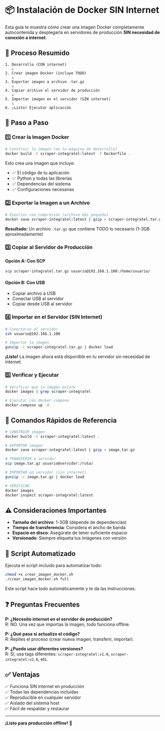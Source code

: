 # 📦 Instalación de Docker SIN Internet

Esta guía te muestra cómo crear una imagen Docker completamente autocontenida y desplegarla en servidores de producción **SIN necesidad de conexión a internet**.

## 🎯 Proceso Resumido

```
1. Desarrollo (CON internet)
   ↓
2. Crear imagen Docker (incluye TODO)
   ↓
3. Exportar imagen a archivo .tar.gz
   ↓
4. Copiar archivo al servidor de producción
   ↓
5. Importar imagen en el servidor (SIN internet)
   ↓
6. ¡Listo! Ejecutar aplicación
```

## 📝 Paso a Paso

### 1️⃣ Crear la Imagen Docker

```bash
# Construir la imagen (en tu máquina de desarrollo)
docker build -t scraper-integratel:latest -f Dockerfile .
```

Esto crea una imagen que incluye:
- ✅ El código de tu aplicación
- ✅ Python y todas las librerías
- ✅ Dependencias del sistema
- ✅ Configuraciones necesarias

### 2️⃣ Exportar la Imagen a un Archivo

```bash
# Exportar con compresión (archivo más pequeño)
docker save scraper-integratel:latest | gzip > scraper-integratel.tar.gz
```

**Resultado:** Un archivo `.tar.gz` que contiene TODO lo necesario (1-3GB aproximadamente)

### 3️⃣ Copiar al Servidor de Producción

#### Opción A: Con SCP
```bash
scp scraper-integratel.tar.gz usuario@192.168.1.100:/home/usuario/
```

#### Opción B: Con USB
- Copiar archivo a USB
- Conectar USB al servidor
- Copiar desde USB al servidor

### 4️⃣ Importar en el Servidor (SIN Internet)

```bash
# Conectarse al servidor
ssh usuario@192.168.1.100

# Importar la imagen
gunzip -c scraper-integratel.tar.gz | docker load
```

**¡Listo!** La imagen ahora está disponible en tu servidor sin necesidad de internet.

### 5️⃣ Verificar y Ejecutar

```bash
# Verificar que la imagen existe
docker images | grep scraper-integratel

# Ejecutar con docker-compose
docker-compose up -d
```

## 🚀 Comandos Rápidos de Referencia

```bash
# CONSTRUIR imagen
docker build -t scraper-integratel:latest .

# EXPORTAR imagen
docker save scraper-integratel:latest | gzip > image.tar.gz

# TRANSFERIR a servidor
scp image.tar.gz usuario@servidor:/ruta/

# IMPORTAR en servidor (sin internet)
gunzip -c image.tar.gz | docker load

# VERIFICAR
docker images
docker inspect scraper-integratel:latest
```

## ⚠️ Consideraciones Importantes

- **Tamaño del archivo**: 1-3GB (depende de dependencias)
- **Tiempo de transferencia**: Considera el ancho de banda
- **Espacio en disco**: Asegúrate de tener suficiente espacio
- **Versionado**: Siempre etiqueta tus imágenes con versión

## 🔧 Script Automatizado

Ejecuta el script incluido para automatizar todo:

```bash
chmod +x crear_imagen_docker.sh
./crear_imagen_docker.sh full
```

Este script hace todo automáticamente y te da las instrucciones.

## ❓ Preguntas Frecuentes

**P: ¿Necesito internet en el servidor de producción?**  
R: NO. Una vez que importas la imagen, todo funciona offline.

**P: ¿Qué pasa si actualizo el código?**  
R: Repites el proceso (crear nueva imagen, transferir, importar).

**P: ¿Puedo usar diferentes versiones?**  
R: Sí, usa tags diferentes: `scraper-integratel:v1.0`, `scraper-integratel:v2.0`, etc.

## ✅ Ventajas

✅ Funciona SIN internet en producción  
✅ Todas las dependencias incluidas  
✅ Reproducible en cualquier servidor  
✅ Aislado del sistema host  
✅ Fácil de respaldar y restaurar  

---

**¡Listo para producción offline!** 🎉

